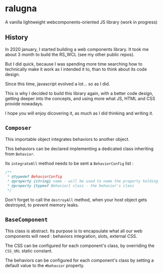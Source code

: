 # ralugna
A vanilla lightweight webcomponents-oriented JS library (work in progress)

## History

In 2020 january, I started building a web components library. It took me about 3 month to build the RS_WCL (see my other public repos).

But I did quick, because I was spending more time searching how to technically make it work as I intended it to, than to think about its code design.

Since this time, javascript evolved a lot... so as I did.

This is why I decided to build this library again, with a better code design, getting deeper into the concepts, and using more what JS, HTML and CSS provide nowadays.

I hope you will enjoy dicovering it, as much as I did thinking and writing it.

## `Composer`

This importable object integrates behaviors to another object.

This behaviors can be declared implementing a dedicated class inheriting from `Behavior`.

Its `integrateAll` method needs to be sent a `BehaviorConfig` list :

```js
/**
 * @typedef BehaviorConfig
 * @property {string} name - will be used to name the property holding the behavior's object in the host object
 * @property {typeof Behavior} class - the behavior's class
 */
```

Don't forget to call the `destroyAll` method, when your host object gets destroyed, to prevent memory leaks.

## `BaseComponent`

This class is abstract. Its purpose is to encapsulate what all our web components will need : behaviors integration, slots, external CSS.

The CSS can be configured for each component's class, by overriding the `CSS_URL` static constant.

The behaviors can be configured for each component's class by setting a default value to the `#behavior` property.
